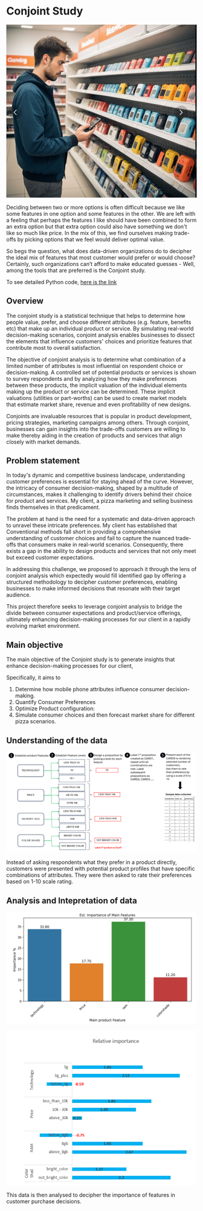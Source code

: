 # Conjoint Study

![Alt text](https://github.com/MosesMwalya/conjoint/blob/main/conjoint.png)

Deciding between two or more options is often difficult because we like some features in one option and some features in the other. We are left with a feeling that perhaps the features I like should have been combined to form an extra option but that extra option could also have something we don't like so much like price. In the mix of this, we find ourselves making trade-offs by picking options that we feel would deliver optimal value.

So begs the question, what does data-driven organizations do to decipher the ideal mix of features that most customer would prefer or would choose? Certainly, such organizations can’t afford to make educated guesses - Well, among the tools that are preferred is the Conjoint study.


To see detailed Python code, [here is the link](https://github.com/MosesMwalya/conjoint/blob/main/phones_conjoint.ipynb)
 

## Overview
The conjoint study is a statistical technique that helps to determine how people value, prefer, and choose different attributes (e.g. feature, benefits etc) that make up an individual product or service. By simulating real-world decision-making scenarios, conjoint analysis enables businesses to dissect the elements that influence customers' choices and prioritize features that contribute most to overall satisfaction.

The objective of conjoint analysis is to determine what combination of a limited number of attributes is most influential on respondent choice or decision-making. A controlled set of potential products or services is shown to survey respondents and by analyzing how they make preferences between these products, the implicit valuation of the individual elements making up the product or service can be determined. These implicit valuations (utilities or part-worths) can be used to create market models that estimate market share, revenue and even profitability of new designs.

Conjoints are invaluable resources that is popular in product development, pricing strategies, marketing campaigns among others. Through conjoint, businesses can gain insights into the trade-offs customers are willing to make thereby aiding in the creation of products and services that align closely with market demands.


## Problem statement
In today's dynamic and competitive business landscape, understanding customer preferences is essential for staying ahead of the curve. However, the  intricacy of consumer decision-making, shaped by a multitude of circumstances, makes it challenging to identify drivers behind their choice for product and services. My client, a pizza marketing and selling business finds themselves in that predicament.

The problem at hand is the need for a systematic and data-driven approach to unravel these intricate preferences. My client has established that Conventional methods fall short in providing a comprehensive understanding of customer choices and fail to capture the nuanced trade-offs that consumers make in real-world scenarios. Consequently, there exists a gap in the ability to design products and services that not only meet but exceed customer expectations.

In addressing this challenge, we proposed to approach it through the lens of conjoint analysis which expectedly would fill identified gap by offering a structured methodology to decipher customer preferences, enabling businesses to make informed decisions that resonate with their target audience. 

This project therefore seeks to leverage conjoint analysis to bridge the divide between consumer expectations and product/service offerings, ultimately enhancing decision-making processes for our client in a rapidly evolving market environment.


## Main objective
The main objective of the Conjoint study is to generate insights that enhance decision-making processes for our client, 
            
Specifically, it aims to 
1. Determine how mobile phone attributes influence consumer decision-making.
2. Quantify Consumer Preferences
3. Optimize Product configuration:
4. Simulate consumer choices and then forecast market share for different pizza scenarios.
        

## Understanding of the data
![Alt text](https://github.com/MosesMwalya/conjoint/blob/main/images/processMap.png)

Instead of asking respondents what they prefer in a product directly, customers were presented with potential product profiles that have specific combinations of attributes. They were then asked to rate their preferences based on 1-10 scale rating.

## Analysis and Intepretation of data
![Alt text](https://github.com/MosesMwalya/conjoint/blob/main/images/Features.png)

![Alt text](https://github.com/MosesMwalya/conjoint/blob/main/images/featureimportance.png)


This data is then analysed to decipher the importance of features in customer purchase decisions.
